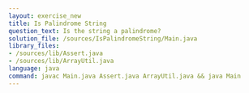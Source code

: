 ```yaml
---
layout: exercise_new
title: Is Palindrome String
question_text: Is the string a palindrome?
solution_file: /sources/IsPalindromeString/Main.java
library_files:
- /sources/lib/Assert.java
- /sources/lib/ArrayUtil.java
language: java
command: javac Main.java Assert.java ArrayUtil.java && java Main
---
```

